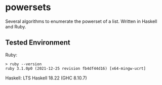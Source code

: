 # powersets

Several algorithms to enumerate the powerset of a list. Written in Haskell and Ruby.

## Tested Environment

Ruby:

```
> ruby --version
ruby 3.1.0p0 (2021-12-25 revision fb4df44d16) [x64-mingw-ucrt]
```

Haskell: LTS Haskell 18.22 (GHC 8.10.7)
